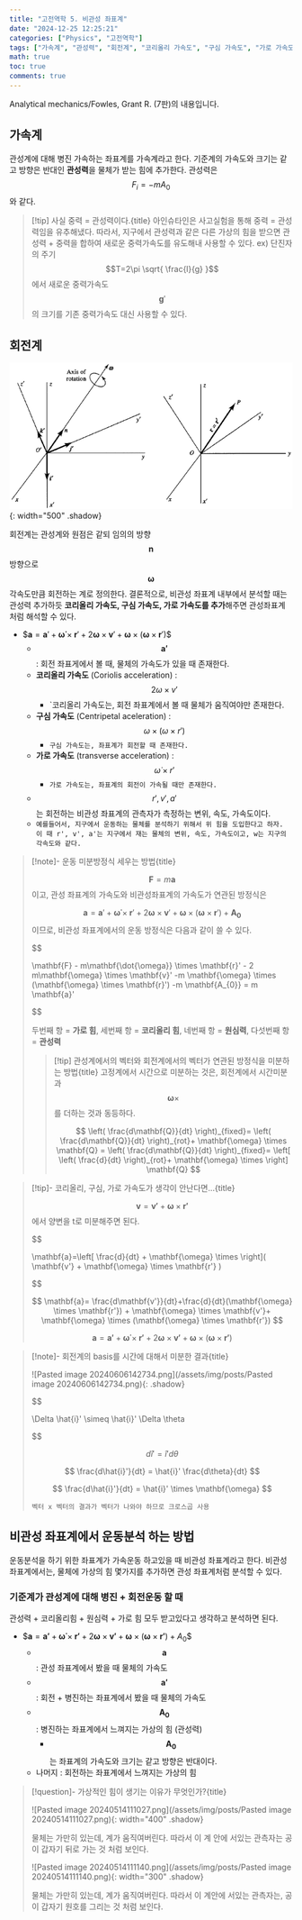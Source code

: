 ```yaml
---
title: "고전역학 5. 비관성 좌표계"
date: "2024-12-25 12:25:21"
categories: ["Physics", "고전역학"]
tags: ["가속계", "관성력", "회전계", "코리올리 가속도", "구심 가속도", "가로 가속도", "비관성 좌표계", "운동 분석"]
math: true
toc: true
comments: true
---
```


Analytical mechanics/Fowles, Grant R. (7판)의 내용입니다.

## 가속계

관성계에 대해 병진 가속하는 좌표계를 가속계라고 한다. 기준계의 가속도와 크기는 같고 방향은 반대인 **관성력**을 물체가 받는 힘에 추가한다. 관성력은 $$F_{i}=-m A_{0}$$와 같다.

> [!tip] 사실 중력 = 관성력이다.{title}
> 아인슈타인은 사고실험을 통해 중력 = 관성력임을 유추해냈다. 따라서, 지구에서 관성력과 같은 다른 가상의 힘을 받으면 관성력 + 중력을 합하여 새로운 중력가속도를 유도해내 사용할 수 있다.
> ex) 단진자의 주기 $$T=2\pi \sqrt{ \frac{l}{g} }$$에서 새로운 중력가속도 $$\mathbf{g}'$$의 크기를 기존 중력가속도 대신 사용할 수 있다.

## 회전계

![img1.daumcdn.png](/assets/img/posts/img1.daumcdn.png){: width="500" .shadow}

회전계는 관성계와 원점은 같되 임의의 방향 $$\mathbf{n}$$ 방향으로 $$\mathbf{\omega}$$ 각속도만큼 회전하는 계로 정의한다.  결론적으로, 비관성 좌표계 내부에서 분석할 때는 관성력 추가하듯 **코리올리 가속도, 구심 가속도, 가로 가속도를 추가**해주면 관성좌표계 처럼 해석할 수 있다.

- \$$\mathbf{a}=\mathbf{a}'+\mathbf{\dot{\omega}} \times \mathbf{r}' + 2 \mathbf{\omega} \times \mathbf{v}' + \mathbf{\omega} \times (\mathbf{\omega} \times \mathbf{r}')$$
	- $$\mathbf{a'}$$ : 회전 좌표게에서 볼 때, 물체의 가속도가 있을 때 존재한다.
	- **코리올리 가속도** (Coriolis acceleration) : $$2\omega \times v'$$
		- `코리올리 가속도는, 회전 좌표계에서 볼 때 물체가 움직여야만 존재한다.
	- **구심 가속도** (Centripetal aceleration) : $$\omega \times (\omega \times r')$$
		- `구심 가속도는, 좌표계가 회전할 때 존재한다.`
	- **가로 가속도** (transverse acceleration) : $$\dot{\omega} \times r'$$
		- `가로 가속도는, 좌표계의 회전이 가속될 때만 존재한다.`
	- $$r', v', a'$$는 회전하는 비관성 좌표계의 관측자가 측정하는 변위, 속도, 가속도이다. 
	- `예를들어서, 지구에서 운동하는 물체를 분석하기 위해서 위 힘을 도입한다고 하자. 이 때 r', v', a'는 지구에서 재는 물체의 변위, 속도, 가속도이고, w는 지구의 각속도와 같다.`

> [!note]- 운동 미분방정식 세우는 방법{title}
> 
> $$
> \mathbf{F}=m \mathbf{a}
> $$
> 이고, 관성 좌표계의 가속도와 비관성좌표계의 가속도가 연관된 방정식은 
> 
> $$
> \mathbf{a}=\mathbf{a}'+\mathbf{\dot{\omega}} \times \mathbf{r}' + 2 \mathbf{\omega} \times \mathbf{v}' + \mathbf{\omega} \times (\mathbf{\omega} \times \mathbf{r}') + \mathbf{A_{0}}
> $$
> 이므로, 비관성 좌표계에서의 운동 방정식은 다음과 같이 쓸 수 있다.
> 
> 
> 
> $$
> 
> \mathbf{F} - m\mathbf{\dot{\omega}} \times \mathbf{r}' - 2 m\mathbf{\omega} \times \mathbf{v}' -m \mathbf{\omega} \times (\mathbf{\omega} \times \mathbf{r}') -m \mathbf{A_{0}} = m \mathbf{a}'
> 
> $$
> 
> 
> 
> 두번째 항 = **가로 힘**, 세번째 항 = **코리올리 힘**, 네번째 항 = **원심력**, 다섯번째 항 = **관성력**
> 
> 
> > [!tip] 관성계에서의 벡터와 회전계에서의 벡터가 연관된 방정식을 미분하는 방법{title}
> > 고정계에서 시간으로 미분하는 것은, 회전계에서 시간미분과 $$\mathbf{\omega} \times$$를 더하는 것과 동등하다.
> > 
> > $$
> > \left( \frac{d\mathbf{Q}}{dt} \right)_{fixed}= \left( \frac{d\mathbf{Q}}{dt} \right)_{rot}+ \mathbf{\omega} \times \mathbf{Q} = \left( \frac{d\mathbf{Q}}{dt} \right)_{fixed}= \left[ \left( \frac{d}{dt} \right)_{rot}+ \mathbf{\omega} \times \right] \mathbf{Q}
> > $$
> > 
> 

> [!tip]- 코리올리, 구심, 가로 가속도가 생각이 안난다면...{title}
> 
> $$\mathbf{v}=\mathbf{v'}+ \mathbf{\omega} \times \mathbf{r'}$$에서 양변을 t로 미분해주면 된다.
> 
> 
> 
> $$
> 
> \mathbf{a}=\left[ \frac{d}{dt} + \mathbf{\omega} \times \right]( \mathbf{v'} + \mathbf{\omega} \times \mathbf{r'} )
> 
> $$
> 
> 
> 
> $$
> \mathbf{a}= \frac{d\mathbf{v'}}{dt}+\frac{d}{dt}(\mathbf{\omega} \times \mathbf{r'}) + \mathbf{\omega} \times \mathbf{v'}+ \mathbf{\omega} \times (\mathbf{\omega} \times \mathbf{r'})
> $$
> 
> 
> $$
> \mathbf{a}= \mathbf{a'}+ \mathbf{\dot{\omega}} \times \mathbf{r'} + 2\mathbf{\omega} \times \mathbf{v'}+ \mathbf{\omega} \times (\mathbf{\omega} \times \mathbf{r'})
> $$
> 
> 

> [!note]- 회전계의 basis를 시간에 대해서 미분한 결과{title}
> 
> ![Pasted image 20240606142734.png](/assets/img/posts/Pasted image 20240606142734.png){: .shadow}
> 
> 
> 
> $$
> 
> \Delta \hat{i}' \simeq \hat{i}' \Delta \theta
> 
> $$
> 
> 
> 
> $$
> d \hat{i}' = \hat{i}' d \theta
> $$
> 
> 
> $$
> \frac{d\hat{i}'}{dt} = \hat{i}' \frac{d\theta}{dt}
> $$
> 
> 
> $$
> \frac{d\hat{i}'}{dt} = \hat{i}' \times \mathbf{\omega}
> $$
> 
> `벡터 x 벡터의 결과가 벡터가 나와야 하므로 크로스곱 사용`
> 

## 비관성 좌표계에서 운동분석 하는 방법

운동분석을 하기 위한 좌표계가 가속운동 하고있을 때 비관성 좌표계라고 한다. 비관성 좌표계에서는, 물체에 가상의 힘 몇가지를 추가하면 관성 좌표계처럼 분석할 수 있다.

### 기준계가 관성계에 대해 병진 + 회전운동 할 때

관성력 + 코리올리힘 + 원심력 + 가로 힘 모두 받고있다고 생각하고 분석하면 된다.

- \$$\mathbf{a}= \mathbf{a'}+ \mathbf{\dot{\omega}} \times \mathbf{r'} + 2\mathbf{\omega} \times \mathbf{v'}+ \mathbf{\omega} \times (\mathbf{\omega} \times \mathbf{r'}) + A_{0}$$
	- $$\mathbf{a}$$ : 관성 좌표계에서 봤을 때 물체의 가속도
	- $$\mathbf{a'}$$ : 회전 + 병진하는 좌표계에서 봤을 때 물체의 가속도
	- $$\mathbf{A_{0}}$$ : 병진하는 좌표계에서 느껴지는 가상의 힘 (관성력)
		- $$\mathbf{A_{0}}$$는 좌표계의 가속도와 크기는 같고 방향은 반대이다. 
	- 나머지 : 회전하는 좌표계에서 느껴지는 가상의 힘

> [!question]- 가상적인 힘이 생기는 이유가 무엇인가?{title}
> 
> ![Pasted image 20240514111027.png](/assets/img/posts/Pasted image 20240514111027.png){: width="400" .shadow}
> 
> 물체는 가만히 있는데, 계가 움직여버린다.
> 따라서 이 계 안에 서있는 관측자는 공이 갑자기 뒤로 가는 것 처럼 보인다.
> 
> ![Pasted image 20240514111140.png](/assets/img/posts/Pasted image 20240514111140.png){: width="300" .shadow}
> 
> 물체는 가만히 있는데, 계가 움직여버린다.
> 따라서 이 계안에 서있는 관측자는, 공이 갑자기 원호를 그리는 것 처럼 보인다.